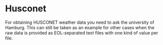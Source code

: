 # Husconet

For obtaining HUSCONET weather data you need to ask the university of Hamburg.
This can still be taken as an example for other cases when the raw data is provided
as EOL-separated text files with one kind of value per file.
